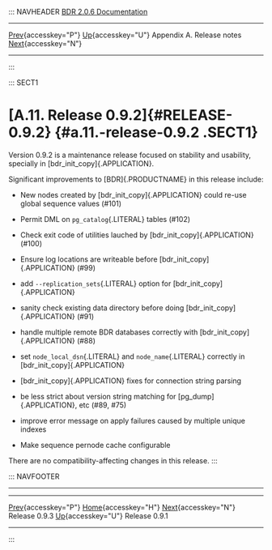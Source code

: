 ::: NAVHEADER
  [BDR 2.0.6 Documentation](index.md)                                                                                            
  ----------------------------------------------------------- ---------------------------------------- --------------------------- -----------------------------------------------------------
  [Prev](release-0.9.3.md "Release 0.9.3"){accesskey="P"}   [Up](releasenotes.md){accesskey="U"}    Appendix A. Release notes    [Next](release-0.9.1.md "Release 0.9.1"){accesskey="N"}

------------------------------------------------------------------------
:::

::: SECT1
# [A.11. Release 0.9.2]{#RELEASE-0.9.2} {#a.11.-release-0.9.2 .SECT1}

Version 0.9.2 is a maintenance release focused on stability and
usability, specially in [bdr_init_copy]{.APPLICATION}.

Significant improvements to [BDR]{.PRODUCTNAME} in this release include:

-   New nodes created by [bdr_init_copy]{.APPLICATION} could re-use
    global sequence values (#101)

-   Permit DML on `pg_catalog`{.LITERAL} tables (#102)

-   Check exit code of utilities lauched by
    [bdr_init_copy]{.APPLICATION} (#100)

-   Ensure log locations are writeable before
    [bdr_init_copy]{.APPLICATION} (#99)

-   add `--replication_sets`{.LITERAL} option for
    [bdr_init_copy]{.APPLICATION}

-   sanity check existing data directory before doing
    [bdr_init_copy]{.APPLICATION} (#91)

-   handle multiple remote BDR databases correctly with
    [bdr_init_copy]{.APPLICATION} (#88)

-   set `node_local_dsn`{.LITERAL} and `node_name`{.LITERAL} correctly
    in [bdr_init_copy]{.APPLICATION}

-   [bdr_init_copy]{.APPLICATION} fixes for connection string parsing

-   be less strict about version string matching for
    [pg_dump]{.APPLICATION}, etc (#89, #75)

-   improve error message on apply failures caused by multiple unique
    indexes

-   Make sequence pernode cache configurable

There are no compatibility-affecting changes in this release.
:::

::: NAVFOOTER

------------------------------------------------------------------------

  ------------------------------------------- ---------------------------------------- -------------------------------------------
  [Prev](release-0.9.3.md){accesskey="P"}      [Home](index.md){accesskey="H"}       [Next](release-0.9.1.md){accesskey="N"}
  Release 0.9.3                                [Up](releasenotes.md){accesskey="U"}                                Release 0.9.1
  ------------------------------------------- ---------------------------------------- -------------------------------------------
:::
